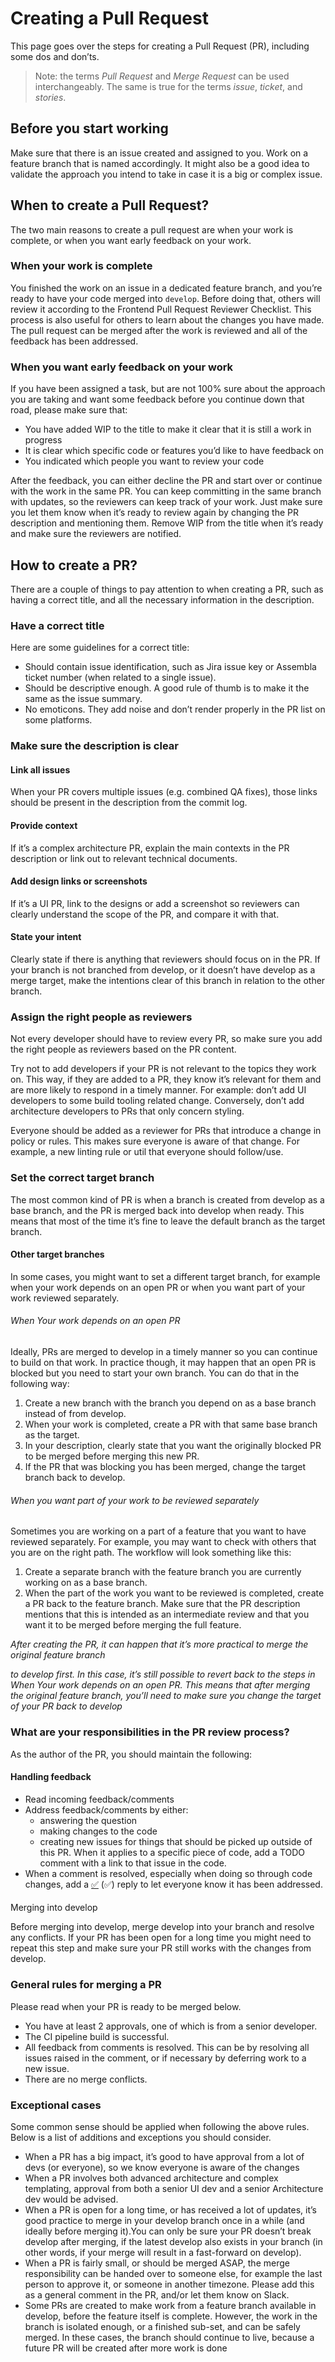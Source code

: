# Creating a Pull Request

This page goes over the steps for creating a Pull Request (PR), including some dos and don’ts.

> Note: the terms _Pull Request_ and _Merge Request_ can be used interchangeably. The same is true for the terms _issue_, _ticket_, and _stories_.

## Before you start working

Make sure that there is an issue created and assigned to you. Work on a feature branch that is named accordingly. It might also be a good idea to validate the approach you intend to take in case it is a big or complex issue.

## When to create a Pull Request?

The two main reasons to create a pull request are when your work is complete, or when you want early feedback on your work.

### When your work is complete

You finished the work on an issue in a dedicated feature branch, and you’re ready to have your code merged into `develop`. Before doing that, others will review it according to the Frontend Pull Request Reviewer Checklist. This process is also useful for others to learn about the changes you have made. The pull request can be merged after the work is reviewed and all of the feedback has been addressed.

### When you want early feedback on your work

If you have been assigned a task, but are not 100% sure about the approach you are taking and want some feedback before you continue down that road, please make sure that:

- You have added WIP to the title to make it clear that it is still a work in progress
- It is clear which specific code or features you’d like to have feedback on
- You indicated which people you want to review your code

After the feedback, you can either decline the PR and start over or continue with the work in the same PR. You can keep committing in the same branch with updates, so the reviewers can keep track of your work. Just make sure you let them know when it’s ready to review again by changing the PR description and mentioning them. Remove WIP from the title when it’s ready and make sure the reviewers are notified.

## How to create a PR?

There are a couple of things to pay attention to when creating a PR, such as having a correct title, and all the necessary information in the description.

### Have a correct title

Here are some guidelines for a correct title:

- Should contain issue identification, such as Jira issue key or Assembla ticket number (when related to a single issue).
- Should be descriptive enough. A good rule of thumb is to make it the same as the issue summary.
- No emoticons. They add noise and don’t render properly in the PR list on some platforms.

### Make sure the description is clear

#### Link all issues

When your PR covers multiple issues (e.g. combined QA fixes), those links should be present in the description from the commit log.

#### Provide context

If it’s a complex architecture PR, explain the main contexts in the PR description or link out to relevant technical documents.

#### Add design links or screenshots

If it’s a UI PR, link to the designs or add a screenshot so reviewers can clearly understand the scope of the PR, and compare it with that.

#### State your intent

Clearly state if there is anything that reviewers should focus on in the PR. If your branch is not branched from develop, or it doesn’t have develop as a merge target, make the intentions clear of this branch in relation to the other branch.

### Assign the right people as reviewers

Not every developer should have to review every PR, so make sure you add the right people as reviewers based on the PR content.

Try not to add developers if your PR is not relevant to the topics they work on. This way, if they are added to a PR, they know it’s relevant for them and are more likely to respond in a timely manner. For example: don’t add UI developers to some build tooling related change. Conversely, don’t add architecture developers to PRs that only concern styling.

Everyone should be added as a reviewer for PRs that introduce a change in policy or rules. This makes sure everyone is aware of that change. For example, a new linting rule or util that everyone should follow/use.

### Set the correct target branch

The most common kind of PR is when a branch is created from develop as a base branch, and the PR is merged back into develop when ready. This means that most of the time it’s fine to leave the default branch as the target branch.

#### Other target branches

In some cases, you might want to set a different target branch, for example when your work depends on an open PR or when you want part of your work reviewed separately.

###### When Your work depends on an open PR

Ideally, PRs are merged to develop in a timely manner so you can continue to build on that work. In practice though, it may happen that an open PR is blocked but you need to start your own branch. You can do that in the following way:

1. Create a new branch with the branch you depend on as a base branch instead of from develop.
2. When your work is completed, create a PR with that same base branch as the target.
3. In your description, clearly state that you want the originally blocked PR to be merged before merging this new PR.
4. If the PR that was blocking you has been merged, change the target branch back to develop.

###### When you want part of your work to be reviewed separately

Sometimes you are working on a part of a feature that you want to have reviewed separately. For example, you may want to check with others that you are on the right path. The workflow will look something like this:

1. Create a separate branch with the feature branch you are currently working on as a base branch.
2. When the part of the work you want to be reviewed is completed, create a PR back to the feature branch. Make sure that the PR description mentions that this is intended as an intermediate review and that you want it to be merged before merging the full feature.

_After creating the PR, it can happen that it’s more practical to merge the original feature branch_

_to develop first. In this case, it’s still possible to revert back to the steps in When Your work depends on an open PR. This means that after merging the original feature branch, you’ll need to make sure you change the target of your PR back to develop_

### What are your responsibilities in the PR review process?

As the author of the PR, you should maintain the following:

#### Handling feedback

- Read incoming feedback/comments
- Address feedback/comments by either:
  - answering the question
  - making changes to the code
  - creating new issues for things that should be picked up outside of this PR. When it applies to a specific piece of code, add a TODO comment with a link to that issue in the code.
- When a comment is resolved, especially when doing so through code changes, add a [✅](https://emojis.wiki/check-mark-button/#:~:text=White%20Heavy%20Check%20Mark%20emoji,emoji%20that%20provides%20positive%20reinforcement.) (:white_check_mark:) reply to let everyone know it has been addressed.

####

Merging into develop

Before merging into develop, merge develop into your branch and resolve any conflicts. If your PR has been open for a long time you might need to repeat this step and make sure your PR still works with the changes from develop.

### General rules for merging a PR

Please read when your PR is ready to be merged below.

- You have at least 2 approvals, one of which is from a senior developer.
- The CI pipeline build is successful.
- All feedback from comments is resolved. This can be by resolving all issues raised in the comment, or if necessary by deferring work to a new issue.
- There are no merge conflicts.

### Exceptional cases

Some common sense should be applied when following the above rules. Below is a list of additions and exceptions you should consider.

- When a PR has a big impact, it’s good to have approval from a lot of devs (or everyone), so we know everyone is aware of the changes
- When a PR involves both advanced architecture and complex templating, approval from both a senior UI dev and a senior Architecture dev would be advised.
- When a PR is open for a long time, or has received a lot of updates, it’s good practice to merge in your develop branch once in a while (and ideally before merging it).You can only be sure your PR doesn’t break develop after merging, if the latest develop also exists in your branch (in other words, if your merge will result in a fast-forward on develop).
- When a PR is fairly small, or should be merged ASAP, the merge responsibility can be handed over to someone else, for example the last person to approve it, or someone in another timezone. Please add this as a general comment in the PR, and/or let them know on Slack.
- Some PRs are created to make work from a feature branch available in develop, before the feature itself is complete. However, the work in the branch is isolated enough, or a finished sub-set, and can be safely merged. In these cases, the branch should continue to live, because a future PR will be created after more work is done
